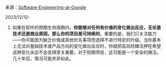 
来源：[Software-Engineering-at-Google](https://qiangmzsx.github.io/Software-Engineering-at-Google/#/)

2023/12/12-

1. 如果在软件的预期生命周期内，**你能够对任何有价值的变化做出反应，无论是技术还是商业原因，那么你的项目是可持续的**。重要的是，我们只关注能力——你可能因为缺乏价值或其他优先事项而选择不进行特定的升级。当你基本上无法对基础技术或产品方向的变化做出反应时，你就把高风险赌注押在希望这种变化永远不会变得至关重要。对于短期项目，这可能是一个安全的赌注。几十年后，情况可能并非如此。